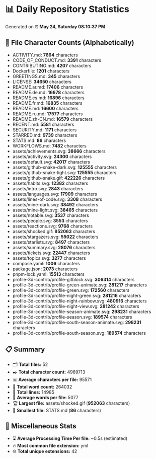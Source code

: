 # 📊 Daily Repository Statistics
Generated on ⏰ **May 24, Saturday 08:10:37 PM**

## 📂 File Character Counts (Alphabetically)
- ACTIVITY.md: **7664** characters
- CODE_OF_CONDUCT.md: **3391** characters
- CONTRIBUTING.md: **4207** characters
- Dockerfile: **1201** characters
- GREETINGS.md: **345** characters
- LICENSE: **34650** characters
- README.ar.md: **17406** characters
- README.de.md: **16678** characters
- README.es.md: **16896** characters
- README.fr.md: **16835** characters
- README.md: **16600** characters
- README.ru.md: **17577** characters
- README.zh-CN.md: **16579** characters
- RECENT.md: **5581** characters
- SECURITY.md: **1171** characters
- STARRED.md: **9739** characters
- STATS.md: **86** characters
- WORKFLOWS.md: **7482** characters
- assets/achievements.svg: **38666** characters
- assets/activity.svg: **24300** characters
- assets/default.svg: **42017** characters
- assets/github-snake-dark.svg: **125555** characters
- assets/github-snake-light.svg: **125555** characters
- assets/github-snake.gif: **422226** characters
- assets/habits.svg: **12382** characters
- assets/intro.svg: **2843** characters
- assets/languages.svg: **17909** characters
- assets/lines-of-code.svg: **3308** characters
- assets/mine-dark.svg: **38492** characters
- assets/mine-light.svg: **38465** characters
- assets/notable.svg: **3537** characters
- assets/people.svg: **3553** characters
- assets/reactions.svg: **9768** characters
- assets/shocked.gif: **952063** characters
- assets/stargazers.svg: **55022** characters
- assets/starlists.svg: **8497** characters
- assets/summary.svg: **28076** characters
- assets/tickets.svg: **22447** characters
- assets/topics.svg: **3277** characters
- compose.yaml: **1006** characters
- package.json: **2073** characters
- pnpm-lock.yaml: **15513** characters
- profile-3d-contrib/profile-gitblock.svg: **306314** characters
- profile-3d-contrib/profile-green-animate.svg: **281217** characters
- profile-3d-contrib/profile-green.svg: **172560** characters
- profile-3d-contrib/profile-night-green.svg: **281216** characters
- profile-3d-contrib/profile-night-rainbow.svg: **480916** characters
- profile-3d-contrib/profile-night-view.svg: **281242** characters
- profile-3d-contrib/profile-season-animate.svg: **298231** characters
- profile-3d-contrib/profile-season.svg: **189574** characters
- profile-3d-contrib/profile-south-season-animate.svg: **298231** characters
- profile-3d-contrib/profile-south-season.svg: **189574** characters

## 📋 Summary
- 🗂️ **Total files:** 52
- ✒️ **Total character count:** 4969713
- 📊 **Average characters per file:** 95571
- 📝 **Total word count:** 264032
- 🧾 **Total lines:** 14985
- 📐 **Average words per file:** 5077
- 🏆 **Largest file:** assets/shocked.gif (**952063** characters)
- 🥉 **Smallest file:** STATS.md (**86** characters)

## 🌟 Miscellaneous Stats
- ⌛ **Average Processing Time Per file:** ~0.5s (estimated)
- 🔥 **Most common file extension:** yml
- 🌐 **Total unique extensions:** 42
